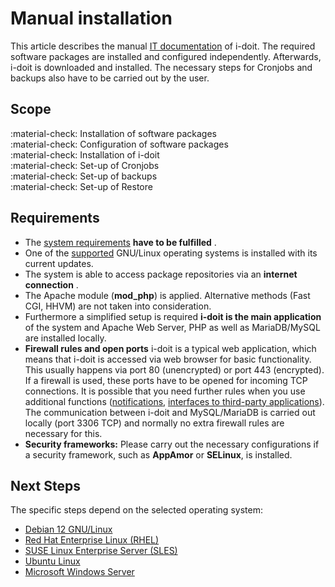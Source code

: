 # Manual installation

This article describes the manual [IT documentation](../../glossary.md) of i-doit. The required software packages are installed and configured independently. Afterwards, i-doit is downloaded and installed. The necessary steps for Cronjobs and backups also have to be carried out by the user.

## Scope

:material-check: Installation of software packages<br>
:material-check: Configuration of software packages<br>
:material-check: Installation of i-doit<br>
:material-check: Set-up of Cronjobs<br>
:material-check: Set-up of backups<br>
:material-check: Set-up of Restore

## Requirements

-   The [system requirements](../system-requirements.md) **have to be fulfilled** .
-   One of the [supported](../system-requirements.md) GNU/Linux operating systems is installed with its current updates.
-   The system is able to access package repositories via an **internet connection** .
-   The Apache module (**mod_php**) is applied. Alternative methods (Fast CGI, HHVM) are not taken into consideration.
-   Furthermore a simplified setup is required **i-doit is the main application** of the system and Apache Web Server, PHP as well as MariaDB/MySQL are installed locally.
-   **Firewall rules and open ports** i-doit is a typical web application, which means that i-doit is accessed via web browser for basic functionality. This usually happens via port 80 (unencrypted) or port 443 (encrypted). If a firewall is used, these ports have to be opened for incoming TCP connections. It is possible that you need further rules when you use additional functions ([notifications](../../evaluation/notifications.md), [interfaces to third-party applications](../../automation-and-integration/index.md)). The communication between i-doit and MySQL/MariaDB is carried out locally (port 3306 TCP) and normally no extra firewall rules are necessary for this.
-   **Security frameworks:** Please carry out the necessary configurations if a security framework, such as **AppAmor** or **SELinux**, is installed.

## Next Steps

The specific steps depend on the selected operating system:

-   [Debian 12 GNU/Linux](debian/index.md)
-   [Red Hat Enterprise Linux (RHEL)](red-hat-enterprise-linux/index.md)
-   [SUSE Linux Enterprise Server (SLES)](suse/index.md)
-   [Ubuntu Linux](ubuntu/index.md)
-   [Microsoft Windows Server](microsoft-windows-server/index.md)
